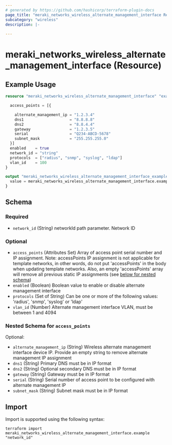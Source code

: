 ```yaml
---
# generated by https://github.com/hashicorp/terraform-plugin-docs
page_title: "meraki_networks_wireless_alternate_management_interface Resource - terraform-provider-meraki"
subcategory: "wireless"
description: |-
  
---
```


# meraki_networks_wireless_alternate_management_interface (Resource)



## Example Usage

```terraform
resource "meraki_networks_wireless_alternate_management_interface" "example" {

  access_points = [{

    alternate_management_ip = "1.2.3.4"
    dns1                    = "8.8.8.8"
    dns2                    = "8.8.4.4"
    gateway                 = "1.2.3.5"
    serial                  = "Q234-ABCD-5678"
    subnet_mask             = "255.255.255.0"
  }]
  enabled    = true
  network_id = "string"
  protocols  = ["radius", "snmp", "syslog", "ldap"]
  vlan_id    = 100
}

output "meraki_networks_wireless_alternate_management_interface_example" {
  value = meraki_networks_wireless_alternate_management_interface.example
}
```

<!-- schema generated by tfplugindocs -->
## Schema

### Required

- `network_id` (String) networkId path parameter. Network ID

### Optional

- `access_points` (Attributes Set) Array of access point serial number and IP assignment. Note: accessPoints IP assignment is not applicable for template networks, in other words, do not put 'accessPoints' in the body when updating template networks. Also, an empty 'accessPoints' array will remove all previous static IP assignments (see [below for nested schema](#nestedatt--access_points))
- `enabled` (Boolean) Boolean value to enable or disable alternate management interface
- `protocols` (Set of String) Can be one or more of the following values: 'radius', 'snmp', 'syslog' or 'ldap'
- `vlan_id` (Number) Alternate management interface VLAN, must be between 1 and 4094

<a id="nestedatt--access_points"></a>
### Nested Schema for `access_points`

Optional:

- `alternate_management_ip` (String) Wireless alternate management interface device IP. Provide an empty string to remove alternate management IP assignment
- `dns1` (String) Primary DNS must be in IP format
- `dns2` (String) Optional secondary DNS must be in IP format
- `gateway` (String) Gateway must be in IP format
- `serial` (String) Serial number of access point to be configured with alternate management IP
- `subnet_mask` (String) Subnet mask must be in IP format

## Import

Import is supported using the following syntax:

```shell
terraform import meraki_networks_wireless_alternate_management_interface.example "network_id"
```
